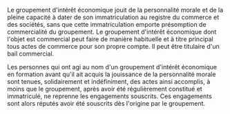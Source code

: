 Le groupement d'intérêt économique jouit de la personnalité morale et de la pleine capacité à dater de son immatriculation au registre du commerce et des sociétés, sans que cette immatriculation emporte présomption de commercialité du groupement. Le groupement d'intérêt économique dont l'objet est commercial peut faire de manière habituelle et à titre principal tous actes de commerce pour son propre compte. Il peut être titulaire d'un bail commercial.

Les personnes qui ont agi au nom d'un groupement d'intérêt économique en formation avant qu'il ait acquis la jouissance de la personnalité morale sont tenues, solidairement et indéfiniment, des actes ainsi accomplis, à moins que le groupement, après avoir été régulièrement constitué et immatriculé, ne reprenne les engagements souscrits. Ces engagements sont alors réputés avoir été souscrits dès l'origine par le groupement.
